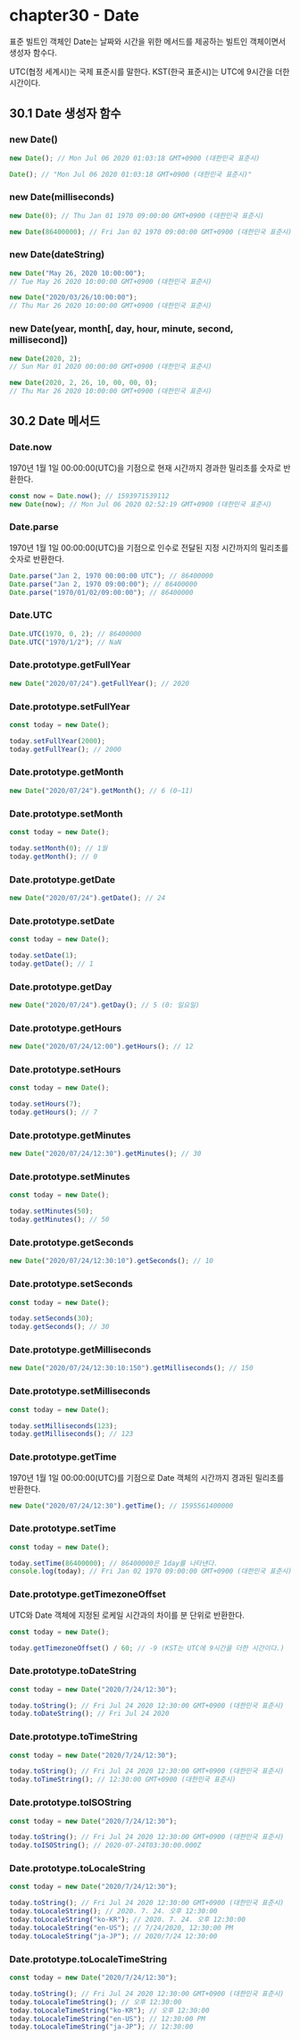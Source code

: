 # chapter30 - Date

표준 빌트인 객체인 Date는 날짜와 시간을 위한 메서드를 제공하는 빌트인 객체이면서 생성자 함수다.

UTC(협정 세계시)는 국제 표준시를 말한다. KST(한국 표준시)는 UTC에 9시간을 더한 시간이다.

## 30.1 Date 생성자 함수

### new Date()

```javascript
new Date(); // Mon Jul 06 2020 01:03:18 GMT+0900 (대한민국 표준시)

Date(); // "Mon Jul 06 2020 01:03:18 GMT+0900 (대한민국 표준시)"
```

### new Date(milliseconds)

```javascript
new Date(0); // Thu Jan 01 1970 09:00:00 GMT+0900 (대한민국 표준시)

new Date(86400000); // Fri Jan 02 1970 09:00:00 GMT+0900 (대한민국 표준시)
```

### new Date(dateString)

```javascript
new Date("May 26, 2020 10:00:00");
// Tue May 26 2020 10:00:00 GMT+0900 (대한민국 표준시)

new Date("2020/03/26/10:00:00");
// Thu Mar 26 2020 10:00:00 GMT+0900 (대한민국 표준시)
```

### new Date(year, month[, day, hour, minute, second, millisecond])

```javascript
new Date(2020, 2);
// Sun Mar 01 2020 00:00:00 GMT+0900 (대한민국 표준시)

new Date(2020, 2, 26, 10, 00, 00, 0);
// Thu Mar 26 2020 10:00:00 GMT+0900 (대한민국 표준시)
```

## 30.2 Date 메서드

### Date.now

1970년 1월 1일 00:00:00(UTC)을 기점으로 현재 시간까지 경과한 밀리초를 숫자로 반환한다.

```javascript
const now = Date.now(); // 1593971539112
new Date(now); // Mon Jul 06 2020 02:52:19 GMT+0900 (대한민국 표준시)
```

### Date.parse

1970년 1월 1일 00:00:00(UTC)을 기점으로 인수로 전달된 지정 시간까지의 밀리초를 숫자로 반환한다.

```javascript
Date.parse("Jan 2, 1970 00:00:00 UTC"); // 86400000
Date.parse("Jan 2, 1970 09:00:00"); // 86400000
Date.parse("1970/01/02/09:00:00"); // 86400000
```

### Date.UTC

```javascript
Date.UTC(1970, 0, 2); // 86400000
Date.UTC("1970/1/2"); // NaN
```

### Date.prototype.getFullYear

```javascript
new Date("2020/07/24").getFullYear(); // 2020
```

### Date.prototype.setFullYear

```javascript
const today = new Date();

today.setFullYear(2000);
today.getFullYear(); // 2000
```

### Date.prototype.getMonth

```javascript
new Date("2020/07/24").getMonth(); // 6 (0~11)
```

### Date.prototype.setMonth

```javascript
const today = new Date();

today.setMonth(0); // 1월
today.getMonth(); // 0
```

### Date.prototype.getDate

```javascript
new Date("2020/07/24").getDate(); // 24
```

### Date.prototype.setDate

```javascript
const today = new Date();

today.setDate(1);
today.getDate(); // 1
```

### Date.prototype.getDay

```javascript
new Date("2020/07/24").getDay(); // 5 (0: 일요일)
```

### Date.prototype.getHours

```javascript
new Date("2020/07/24/12:00").getHours(); // 12
```

### Date.prototype.setHours

```javascript
const today = new Date();

today.setHours(7);
today.getHours(); // 7
```

### Date.prototype.getMinutes

```javascript
new Date("2020/07/24/12:30").getMinutes(); // 30
```

### Date.prototype.setMinutes

```javascript
const today = new Date();

today.setMinutes(50);
today.getMinutes(); // 50
```

### Date.prototype.getSeconds

```javascript
new Date("2020/07/24/12:30:10").getSeconds(); // 10
```

### Date.prototype.setSeconds

```javascript
const today = new Date();

today.setSeconds(30);
today.getSeconds(); // 30
```

### Date.prototype.getMilliseconds

```javascript
new Date("2020/07/24/12:30:10:150").getMilliseconds(); // 150
```

### Date.prototype.setMilliseconds

```javascript
const today = new Date();

today.setMilliseconds(123);
today.getMilliseconds(); // 123
```

### Date.prototype.getTime

1970년 1월 1일 00:00:00(UTC)를 기점으로 Date 객체의 시간까지 경과된 밀리초를 반환한다.

```javascript
new Date("2020/07/24/12:30").getTime(); // 1595561400000
```

### Date.prototype.setTime

```javascript
const today = new Date();

today.setTime(86400000); // 86400000은 1day를 나타낸다.
console.log(today); // Fri Jan 02 1970 09:00:00 GMT+0900 (대한민국 표준시)
```

### Date.prototype.getTimezoneOffset

UTC와 Date 객체에 지정된 로케일 시간과의 차이를 분 단위로 반환한다.

```javascript
const today = new Date();

today.getTimezoneOffset() / 60; // -9 (KST는 UTC에 9시간을 더한 시간이다.)
```

### Date.prototype.toDateString

```javascript
const today = new Date("2020/7/24/12:30");

today.toString(); // Fri Jul 24 2020 12:30:00 GMT+0900 (대한민국 표준시)
today.toDateString(); // Fri Jul 24 2020
```

### Date.prototype.toTimeString

```javascript
const today = new Date("2020/7/24/12:30");

today.toString(); // Fri Jul 24 2020 12:30:00 GMT+0900 (대한민국 표준시)
today.toTimeString(); // 12:30:00 GMT+0900 (대한민국 표준시)
```

### Date.prototype.toISOString

```javascript
const today = new Date("2020/7/24/12:30");

today.toString(); // Fri Jul 24 2020 12:30:00 GMT+0900 (대한민국 표준시)
today.toISOString(); // 2020-07-24T03:30:00.000Z
```

### Date.prototype.toLocaleString

```javascript
const today = new Date("2020/7/24/12:30");

today.toString(); // Fri Jul 24 2020 12:30:00 GMT+0900 (대한민국 표준시)
today.toLocaleString(); // 2020. 7. 24. 오후 12:30:00
today.toLocaleString("ko-KR"); // 2020. 7. 24. 오후 12:30:00
today.toLocaleString("en-US"); // 7/24/2020, 12:30:00 PM
today.toLocaleString("ja-JP"); // 2020/7/24 12:30:00
```

### Date.prototype.toLocaleTimeString

```javascript
const today = new Date("2020/7/24/12:30");

today.toString(); // Fri Jul 24 2020 12:30:00 GMT+0900 (대한민국 표준시)
today.toLocaleTimeString(); // 오후 12:30:00
today.toLocaleTimeString("ko-KR"); // 오후 12:30:00
today.toLocaleTimeString("en-US"); // 12:30:00 PM
today.toLocaleTimeString("ja-JP"); // 12:30:00
```
